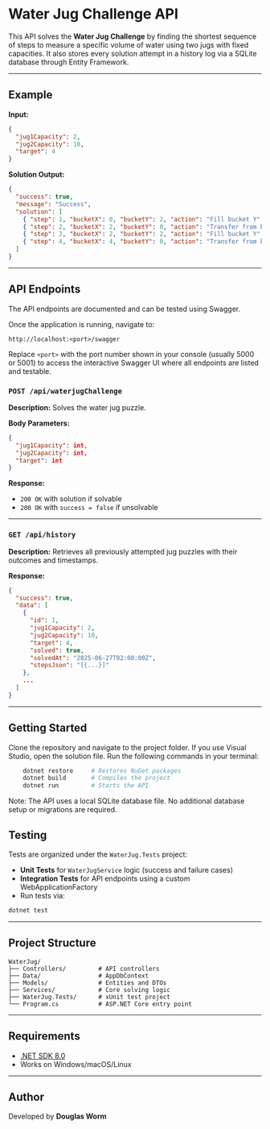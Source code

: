 # Water Jug Challenge API

This API solves the **Water Jug Challenge** by finding the shortest sequence of steps to measure a specific volume of water using two jugs with fixed capacities. It also stores every solution attempt in a history log via a SQLite database through Entity Framework.


---

## Example

**Input:**
```json
{
  "jug1Capacity": 2,
  "jug2Capacity": 10,
  "target": 4
}
```

**Solution Output:**
```json
{
  "success": true,
  "message": "Success",
  "solution": [
    { "step": 1, "bucketX": 0, "bucketY": 2, "action": "Fill bucket Y" },
    { "step": 2, "bucketX": 2, "bucketY": 0, "action": "Transfer from bucket Y to X" },
    { "step": 3, "bucketX": 2, "bucketY": 2, "action": "Fill bucket Y" },
    { "step": 4, "bucketX": 4, "bucketY": 0, "action": "Transfer from bucket Y to X", "isFinalStep": true }
  ]
}
```

---

## API Endpoints

The API endpoints are documented and can be tested using Swagger.

Once the application is running, navigate to:

```
http://localhost:<port>/swagger
```

Replace `<port>` with the port number shown in your console (usually 5000 or 5001) to access the interactive Swagger UI where all endpoints are listed and testable.


### `POST /api/waterjugChallenge`

**Description:** Solves the water jug puzzle.

**Body Parameters:**
```json
{
  "jug1Capacity": int,
  "jug2Capacity": int,
  "target": int
}
```

**Response:**
- `200 OK` with solution if solvable
- `200 OK` with `success = false` if unsolvable

---

### `GET /api/history`

**Description:** Retrieves all previously attempted jug puzzles with their outcomes and timestamps.

**Response:**
```json
{
  "success": true,
  "data": [
    {
      "id": 1,
      "jug1Capacity": 2,
      "jug2Capacity": 10,
      "target": 4,
      "solved": true,
      "solvedAt": "2025-06-27T02:00:00Z",
      "stepsJson": "[{...}]"
    },
    ...
  ]
}
```

---

## Getting Started

Clone the repository and navigate to the project folder. If you use Visual Studio, open the solution file.
Run the following commands in your terminal:

```bash
    dotnet restore     # Restores NuGet packages
    dotnet build       # Compiles the project
    dotnet run         # Starts the API
```
Note: The API uses a local SQLite database file. No additional database setup or migrations are required.


###

## Testing

Tests are organized under the `WaterJug.Tests` project:

- **Unit Tests** for `WaterJugService` logic (success and failure cases)
- **Integration Tests** for API endpoints using a custom WebApplicationFactory
- Run tests via:

```bash
dotnet test
```

---

## Project Structure

```text
WaterJug/
├── Controllers/         # API controllers
├── Data/                # AppDbContext
├── Models/              # Entities and DTOs
├── Services/            # Core solving logic
├── WaterJug.Tests/      # xUnit test project
└── Program.cs           # ASP.NET Core entry point
```

---

## Requirements

- [.NET SDK 8.0](https://dotnet.microsoft.com/en-us/download/dotnet/8.0)
- Works on Windows/macOS/Linux

---

## Author

Developed by **Douglas Worm** 
